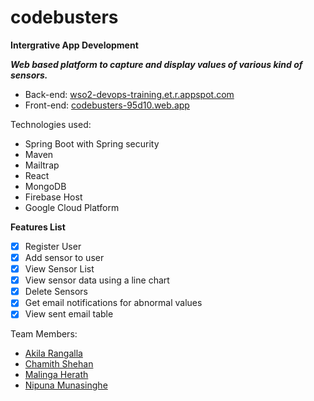# codebusters
**Intergrative App Development**

***Web based platform to capture and display values of various kind of sensors.***

- Back-end: [wso2-devops-training.et.r.appspot.com](https://wso2-devops-training.et.r.appspot.com)
- Front-end: [codebusters-95d10.web.app](https://codebusters-95d10.web.app)

Technologies used:
- Spring Boot with Spring security
- Maven
- Mailtrap
- React
- MongoDB
- Firebase Host
- Google Cloud Platform


**Features List**
- [x] Register User
- [x] Add sensor to user
- [x] View Sensor List
- [x] View sensor data using a line chart
- [x] Delete Sensors
- [x] Get email notifications for abnormal values
- [x] View sent email table

Team Members:
- [Akila Rangalla](https://github.com/AkilaRangalla223)
- [Chamith Shehan](https://github.com/shehanweerarathne)
- [Malinga Herath](https://github.com/MalingaHerath)
- [Nipuna Munasinghe](https://github.com/nipunai7)
